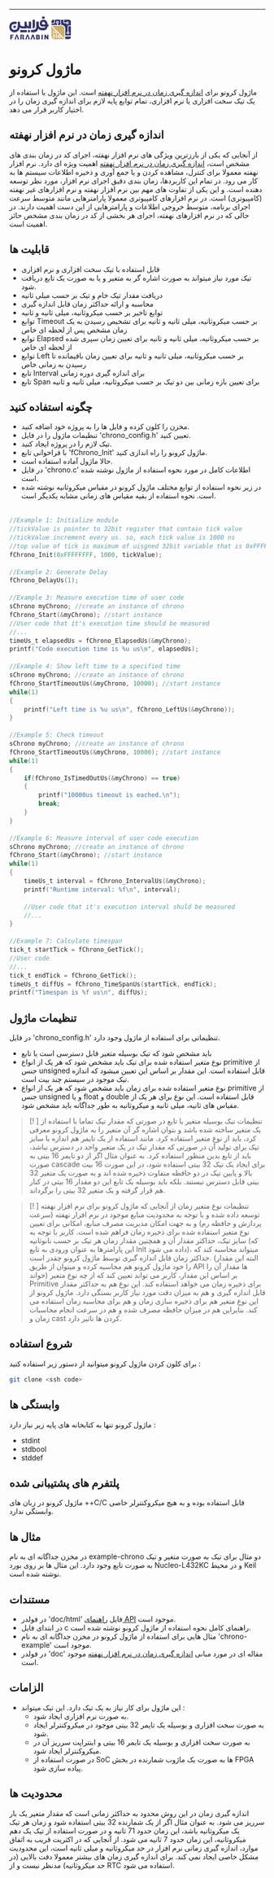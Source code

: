 ---

![Logo](images/Logo.png)
# ماژول کرونو
ماژول کرونو برای [اندازه گیری زمان در نرم افزار نهفته](doc/%D8%A7%D9%86%D8%AF%D8%A7%D8%B2%D9%87%20%DA%AF%DB%8C%D8%B1%DB%8C%20%D8%B2%D9%85%D8%A7%D9%86%20%D8%AF%D8%B1%20%D9%86%D8%B1%D9%85%20%D8%A7%D9%81%D8%B2%D8%A7%D8%B1%20%D9%86%D9%87%D9%81%D8%AA%D9%87.md) است. این ماژول با استفاده از یک تیک سخت افزاری یا نرم افزاری، تمام توابع پایه لازم برای اندازه گیری زمان را در اختیار کاربر قرار می دهد.
## اندازه گیری زمان در نرم افزار نهفته
از آنجایی که یکی از بارزترین ویژگی های نرم افزار نهفته، اجرای کد در زمان بندی های مشخص است، [اندازه گیری زمان در نرم افزار نهفته](doc/%D8%A7%D9%86%D8%AF%D8%A7%D8%B2%D9%87%20%DA%AF%DB%8C%D8%B1%DB%8C%20%D8%B2%D9%85%D8%A7%D9%86%20%D8%AF%D8%B1%20%D9%86%D8%B1%D9%85%20%D8%A7%D9%81%D8%B2%D8%A7%D8%B1%20%D9%86%D9%87%D9%81%D8%AA%D9%87.md) اهمیت ویژه ای دارد.
 نرم افزار نهفته معمولا برای کنترل، مشاهده کردن و یا جمع آوری و ذخیره اطلاعات سیستم ها به کار می رود. در تمام این کاربردها، زمان بندی دقیق اجرای نرم افزار، مورد نظر توسعه دهنده است. و این یکی از تفاوت های مهم بین نرم افزار نهفته و نرم افزارهای غیر نهفته (کامپیوتری) است. در نرم افزارهای کامپیوتری معمولا پارامترهایی مانند متوسط سرعت اجرای برنامه، متوسط خروجی اطلاعات و پارامترهایی از این دست اهمیت دارند. در حالی که در نرم افزارهای نهفته، اجرای هر بخشی از کد در زمان بندی مشخص حائز اهمیت است.

## قابلیت ها
- قابل استفاده با تیک سخت افزاری و نرم افزاری
- تیک مورد نیاز میتواند به صورت اشاره گر به متغیر و یا به صورت یک تابع دریافت شود.
- دریافت مقدار تیک خام و تیک بر حسب میلی ثانیه
- محاسبه و ارائه حداکثر زمان قابل اندازه گیری
- توابع تاخیر بر حسب میکروثانیه، میلی ثانیه و ثانیه
- توابع Timeout بر حسب میکروثانیه، میلی ثانیه و ثانیه برای تشخیص رسیدن به یک زمان مشخص پس از لحظه ای خاص
- توابع Elapsed بر حسب میکروثانیه، میلی ثانیه و ثانیه برای تعیین زمان سپری شده از لحظه ای خاص
- توابع Left بر حسب میکروثانیه، میلی ثانیه و ثانیه برای تعیین زمان باقیمانده تا رسیدن به زمانی خاص
- تابع Interval برای اندازه گیری دوره زمانی 
- تابع Span برای تعیین بازه زمانی بین دو تیک بر حسب میکروثانیه، میلی ثانیه و ثانیه 

## چگونه استفاده کنید
- مخزن را کلون کرده و فایل ها را به پروژه خود اضافه کنید.
- تنظیمات ماژول را در فایل 'chrono_config.h' تعیین کنید.
- تیک لازم را در پروژه ایجاد کنید.
- با فراخوانی تابع 'fChrono_Init' ماژول کرونو را راه اندازی کنید.
- حالا ماژول آماده استفاده است.
- در فایل 'chrono.c' اطلاعات کامل در مورد نحوه استفاده از ماژول نوشته شده است.
- در زیر نحوه استفاده از توابع مختلف ماژول کرونو  در مقیاس میکروثانیه نوشته شده است. نحوه استفاده از بقیه مقیاس های زمانی مشابه یکدیگر است.
```c

//Example 1: Initialize module
//tickValue is pointer to 32bit register that contain tick value
//tickValue increment every us. so, each tick value is 1000 ns
//top value of tick is maximum of uisgned 32bit variable that is 0xFFFFFFFF
fChrono_Init(0xFFFFFFFF, 1000, tickValue);

//Example 2: Generate Delay
fChrono_DelayUs(1);

//Example 3: Measure execution time of user code
sChrono myChrono; //create an instance of chrono
fChrono_Start(&myChrono); //start instance
//User code that it's execution time should be measured
//...
timeUs_t elapsedUs = fChrono_ElapsedUs(&myChrono);
printf("Code execution time is %u us\n", elapsedUs);

//Example 4: Show left time to a specified time
sChrono myChrono; //create an instance of chrono
fChrono_StartTimeoutUs(&myChrono, 10000); //start instance
while(1)
{
	printf("Left time is %u us\n", fChrono_LeftUs(&myChrono));
}

//Example 5: Check timeout
sChrono myChrono; //create an instance of chrono
fChrono_StartTimeoutUs(&myChrono, 10000); //start instance
while(1)
{
	if(fChrono_IsTimedOutUs(&myChrono) == true)
	{
		printf("10000us timeout is eached.\n");
		break;
	}
}

//Example 6: Measure interval of user code execution
sChrono myChrono; //create an instance of chrono
fChrono_Start(&myChrono); //start instance
while(1)
{
	timeUs_t interval = fChrono_IntervalUs(&myChrono);
    printf("Runtime interval: %f\n", interval);

	//User code that it's execution interval shuld be measured
	//...
}

//Example 7: Calculate timespan
tick_t startTick = fChrono_GetTick();
//User code
//...
tick_t endTick = fChrono_GetTick();
timeUs_t diffUs = fChrono_TimeSpanUs(startTick, endTick);
printf("Timespan is %f us\n", diffUs);

```

## تنظیمات ماژول
در فایل 'chrono_config.h' تنظیماتی برای استفاده از ماژول وجود دارد.
- باید مشخص شود که تیک بوسیله متغیر قابل دسترسی است یا تابع
- نوع متغیر استفاده شده برای تیک باید مشخص شود که هر یک از انواع primitive از جنس unsigned قابل استفاده است. این مقدار بر اساس این تعیین میشود که اندازه تیک موجود در سیستم چند بیت است.
- نوع متغیر استفاده شده برای زمان باید مشخص شود که هر یک از انواع primitive از جنس unsigned و یا float و double قابل استفاده است. این نوع برای هر یک از مقیاس های ثانیه، میلی ثانیه و میکروثانیه به طور جداگانه باید مشخص شود.

 >[! ] تنظیمات تیک بوسیله متغیر یا تابع
 > در صورتی که مقدار تیک تماما با استفاده از یک متغیر ساخته شده باشد و بتوان اشاره گر آن متغیر را به ماژول کرونو معرفی کرد، باید از نوع متغیر استفاده کرد. مانند استفاده از یک تایمر هم اندازه با سایز تیک برای تولید آن
 > در صورتی که مقدار تیک در یک متغیر واحد در دسترس نباشد، باید از تابع بدین منظور استفاده کرد. به عنوان مثال اگر از دو تایمر 16 بیتی به صورت cascade برای ایجاد یک تیک 32 بیتی استفاده شود، در این صورت 16 بیت بالا و پایین تیک در دو حافظه متفاوت ذخیره شده اند و به صورت یک متغیر 32 بیتی قابل دسترس نیستند. بلکه باید بوسیله یک تابع این دو مقدار 16 بیتی در کنار هم قرار گرفته و یک متغیر 32 بیتی را برگرداند. 


 >[! ] تنظیمات نوع متغیر زمان
 > از آنجایی که ماژول کرونو برای نرم افزار نهفته توسعه داده شده و با توجه به محدودیت منابع موجود در نرم افزار نهفته (سرعت پردازش و حافظه رم) و به جهت امکان مدیریت مصرف منابع، امکانی برای تعیین نوع متغیر استفاده شده برای ذخیره زمان فراهم شده است.
 > کاربر با توجه به سایز تیک، حداکثر مقدار آن و همچنین مقدار زمان هر تیک بر حسب نانوثانیه (که این پارامترها به عنوان ورودی به تابع Init داده می شود)، میتواند محاسبه کند که حداکثر زمان قابل اندازه گیری توسط ماژول کرونو چقدر است. (البته این مقدار را خود ماژول کرونو هم محاسبه کرده و میتوان از طریق API ها مقدار آن را خواند) بر اساس این مقدار، کاربر می تواند تعیین کند که از چه نوع متغیر Primitive برای ذخیره زمان می خواهد استفاده کند. این نوع هم به حداکثر مقدار قابل اندازه گیری و هم به میزان دقت مورد نیاز کاربر بستگی دارد. ماژول کرونو از این نوع متغیر هم برای ذخیره سازی زمان و هم برای محاسبه زمان استفاده می کند. بنابراین هم در میزان حافظه مصرف شده و هم در سرعت انجام محاسبات زمان و cast کردن ها تاثیر دارد.
## شروع استفاده
برای کلون کردن ماژول کرونو میتوانید از دستور زیر استفاده کنید : 
```bash
git clone <ssh code>
```
## وابستگی ها
ماژول کرونو تنها به کتابخانه های پایه زیر نیاز دارد : 
- stdint
- stdbool
- stddef
## پلتفرم های پشتیبانی شده
ماژول کرونو در زبان های ++C/C قابل استفاده بوده و به هیچ میکروکنترلر خاصی وابستگی ندارد.
## مثال ها
در مخزن جداگانه ای به نام example-chrono دو مثال برای تیک به صورت متغیر و تیک به صورت تابع وجود دارد. این مثال ها بر روی بورد Nucleo-L432KC و در محیط Keil نوشته شده است.
## مستندات
- در فولدر 'doc/html' فایل [راهنمای API](doc/html/index.html) موجود است.
- در ابتدای فایل c راهنمای کامل نحوه استفاده از ماژول کرونو نوشته شده است.
- مثال هایی برای استفاده از ماژول کرونو در مخزن جداگانه ای به نام 'chrono-example' موجود است.
- در فولدر 'doc' مقاله ای در مورد مبانی [اندازه گیری زمان در نرم افزار نهفته](doc/%D8%A7%D9%86%D8%AF%D8%A7%D8%B2%D9%87%20%DA%AF%DB%8C%D8%B1%DB%8C%20%D8%B2%D9%85%D8%A7%D9%86%20%D8%AF%D8%B1%20%D9%86%D8%B1%D9%85%20%D8%A7%D9%81%D8%B2%D8%A7%D8%B1%20%D9%86%D9%87%D9%81%D8%AA%D9%87.md) موجود است. 
## الزامات
- این ماژول برای کار نیاز به یک تیک دارد. این تیک میتواند : 
	- به صورت نرم افزاری ایجاد شود.
	- به صورت سخت افزاری و بوسیله یک تایمر 32 بیتی موجود در میکروکنترلر ایجاد شود.
	- به صورت سخت افزاری و بوسیله یک تایمر 16 بیتی و اینتراپت سرریز آن در میکروکنترلر ایجاد شود.
	- در صورت استفاده از SoC ها به صورت یک ماژوب شمارنده در بخش FPGA پیاده سازی شود.
## محدودیت ها
اندازه گیری زمان در این روش محدود به حداکثر زمانی است که مقدار متغیر یک بار سرریز می شود. به عنوان مثال اگر از یک شمارنده 32 بیتی استفاده شود و زمان هر تیک یک میکروثانیه باشد، این زمان حدود 71 ثانیه و در صورت استفاده از تیک  یک دهم میکروثانیه، این زمان حدود 7 ثانیه می شود. از آنجایی که در اکثریت قریب به اتفاق موارد، اندازه گیری زمانی نرم افزار در حد 
میکروثانیه و میلی ثانیه است، این محدودیت مشکل خاصی ایجاد نمی کند. برای اندازه گیری زمان های بیشتر معمولا دقت بالایی (در حد میکروثانیه) مدنظر نیست و از RTC استفاده می شود.



